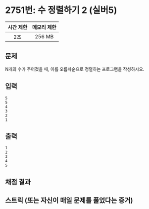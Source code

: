 # 2751번: 수 정렬하기 2 (실버5)

| 시간 제한 | 메모리 제한 |
| :-------: | :---------: |
|    2초    |   256 MB    |

## 문제

N개의 수가 주어졌을 때, 이를 오름차순으로 정렬하는 프로그램을 작성하시오.

## 입력

```
5
5
4
3
2
1
```

## 출력

```
1
2
3
4
5
```

## 채점 결과

## 스트릭 (또는 자신이 매일 문제를 풀었다는 증거)

